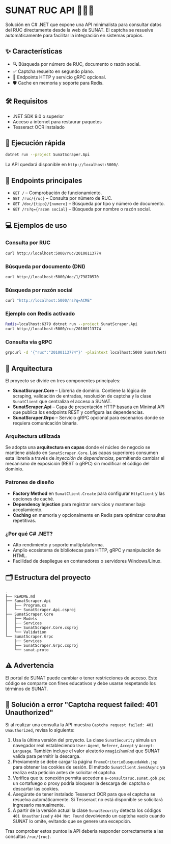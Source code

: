 # SUNAT RUC API 🚀🇵🇪

Solución en C# .NET que expone una API minimalista para consultar datos del RUC directamente desde la web de SUNAT. El captcha se resuelve automáticamente para facilitar la integración en sistemas propios.

## ✨ Características
- 🔍 Búsqueda por número de RUC, documento o razón social.
- ✅ Captcha resuelto en segundo plano.
- 🔧 Endpoints HTTP y servicio gRPC opcional.
- 🛡️ Cache en memoria y soporte para Redis.

## 🛠️ Requisitos
- .NET SDK 9.0 o superior
- Acceso a internet para restaurar paquetes
- Tesseract OCR instalado

## 🚀 Ejecución rápida
```bash
dotnet run --project SunatScraper.Api
```
La API quedará disponible en `http://localhost:5000/`.

## 📁 Endpoints principales
- `GET /` – Comprobación de funcionamiento.
- `GET /ruc/{ruc}` – Consulta por número de RUC.
- `GET /doc/{tipo}/{numero}` – Búsqueda por tipo y número de documento.
- `GET /rs?q={razon social}` – Búsqueda por nombre o razón social.

## 💻 Ejemplos de uso
### Consulta por RUC
```bash
curl http://localhost:5000/ruc/20100113774
```

### Búsqueda por documento (DNI)
```bash
curl http://localhost:5000/doc/1/73870570
```

### Búsqueda por razón social
```bash
curl "http://localhost:5000/rs?q=ACME"
```

### Ejemplo con Redis activado
```bash
Redis=localhost:6379 dotnet run --project SunatScraper.Api
curl http://localhost:5000/ruc/20100113774
```

### Consulta vía gRPC
```bash
grpcurl -d '{"ruc":"20100113774"}' -plaintext localhost:5000 Sunat/GetByRuc
```

## 📄 Arquitectura
El proyecto se divide en tres componentes principales:
- **SunatScraper.Core** – Librería de dominio. Contiene la lógica de scraping, validación de entradas, resolución de captcha y la clase `SunatClient` que centraliza el acceso a SUNAT.
- **SunatScraper.Api** – Capa de presentación HTTP basada en Minimal API que publica los endpoints REST y configura las dependencias.
- **SunatScraper.Grpc** – Servicio gRPC opcional para escenarios donde se requiera comunicación binaria.

### Arquitectura utilizada
Se adopta una **arquitectura en capas** donde el núcleo de negocio se mantiene aislado en `SunatScraper.Core`. Las capas superiores consumen esta librería a través de *inyección de dependencias*, permitiendo cambiar el mecanismo de exposición (REST o gRPC) sin modificar el código del dominio.

### Patrones de diseño
- **Factory Method** en `SunatClient.Create` para configurar `HttpClient` y las opciones de caché.
- **Dependency Injection** para registrar servicios y mantener bajo acoplamiento.
- **Caching** en memoria y opcionalmente en Redis para optimizar consultas repetitivas.

### ¿Por qué C# .NET?
- Alto rendimiento y soporte multiplataforma.
- Amplio ecosistema de bibliotecas para HTTP, gRPC y manipulación de HTML.
- Facilidad de despliegue en contenedores o servidores Windows/Linux.


## 🗂 Estructura del proyecto
```text
.
├── README.md
├── SunatScraper.Api
│   ├── Program.cs
│   └── SunatScraper.Api.csproj
├── SunatScraper.Core
│   ├── Models
│   ├── Services
│   ├── SunatScraper.Core.csproj
│   └── Validation
└── SunatScraper.Grpc
    ├── Services
    ├── SunatScraper.Grpc.csproj
    └── sunat.proto
```

## ⚠️ Advertencia
El portal de SUNAT puede cambiar o tener restricciones de acceso. Este código se comparte con fines educativos y debe usarse respetando los términos de SUNAT.

## 🔘 Solución a error "Captcha request failed: 401 Unauthorized"
Si al realizar una consulta la API muestra `Captcha request failed: 401 Unauthorized`, revisa lo siguiente:

1. Usa la última versión del proyecto. La clase `SunatSecurity` simula un navegador real estableciendo `User-Agent`, `Referer`, `Accept` y `Accept-Language`. También incluye el valor aleatorio `nmagic`/`numRnd` que SUNAT valida para permitir la descarga.
2. Previamente se debe cargar la página `FrameCriterioBusquedaWeb.jsp` para obtener las cookies de sesión. El método `SunatClient.SendAsync` ya realiza esta petición antes de solicitar el captcha.
3. Verifica que tu conexión permita acceder a `e-consultaruc.sunat.gob.pe`; un cortafuego o proxy podría bloquear la descarga del captcha o descartar las cookies.
4. Asegúrate de tener instalado Tesseract OCR para que el captcha se resuelva automáticamente. Si Tesseract no está disponible se solicitará ingresarlo manualmente.
5. A partir de la versión actual la clase `SunatSecurity` detecta los códigos `401 Unauthorized` y `404 Not Found` devolviendo un captcha vacío cuando SUNAT lo omite, evitando que se genere una excepción.

Tras comprobar estos puntos la API debería responder correctamente a las consultas `/ruc/{ruc}`.
